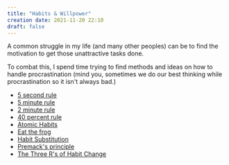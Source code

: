 ```yaml
---
title: "Habits & Willpower"
creation date: 2021-11-20 22:10
draft: false
---
```

 A common struggle in my life (and many other peoples) can be to find the motivation to get those unattractive tasks done.
 
 To combat this, I spend time trying to find methods and ideas on how to handle procrastination (mind you, sometimes we do our best thinking while procrastination so it isn't always bad.)

- [5 second rule](notes/5-second-rule.md)
- [5 minute rule](notes/5-minute-rule.md)
- [2 minute rule](notes/2-minute-rule.md)
- [40 percent rule](notes/40-percent-rule.md)
- [Atomic Habits](notes/Atomic-Habits.md)
- [Eat the frog](notes/Eat-the-frog.md)
- [Habit Substitution](notes/Habit-Substitution.md)
- [Premack's principle](notes/Premacks-principle.md)
- [The Three R's of Habit Change](notes/The-Three-R_s-of-Habit-Change.md)